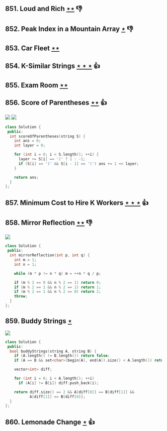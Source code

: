 ## 851. Loud and Rich [$\star\star$](https://leetcode.com/problems/loud-and-rich) :thumbsdown:

## 852. Peak Index in a Mountain Array [$\star$](https://leetcode.com/problems/peak-index-in-a-mountain-array) :thumbsdown:

## 853. Car Fleet [$\star\star$](https://leetcode.com/problems/car-fleet)

## 854. K-Similar Strings [$\star\star\star$](https://leetcode.com/problems/k-similar-strings) :thumbsup:

## 855. Exam Room [$\star\star$](https://leetcode.com/problems/exam-room)

## 856. Score of Parentheses [$\star\star$](https://leetcode.com/problems/score-of-parentheses) :thumbsup:

![](https://img.shields.io/badge/-Stack-E2943B.svg?style=flat-square) ![](https://img.shields.io/badge/-String-60373E.svg?style=flat-square)

```cpp
class Solution {
 public:
  int scoreOfParentheses(string S) {
    int ans = 0;
    int layer = 0;

    for (int i = 0; i < S.length(); ++i) {
      layer += S[i] == '(' ? 1 : -1;
      if (S[i] == ')' && S[i - 1] == '(') ans += 1 << layer;
    }

    return ans;
  }
};
```

## 857. Minimum Cost to Hire K Workers [$\star\star\star$](https://leetcode.com/problems/minimum-cost-to-hire-k-workers) :thumbsup:

## 858. Mirror Reflection [$\star\star$](https://leetcode.com/problems/mirror-reflection) :thumbsdown:

![](https://img.shields.io/badge/-Math-434343.svg?style=flat-square)

```cpp
class Solution {
 public:
  int mirrorReflection(int p, int q) {
    int m = 1;
    int n = 1;

    while (m * p != n * q) m = ++n * q / p;

    if (m % 2 == 0 && n % 2 == 1) return 0;
    if (m % 2 == 1 && n % 2 == 1) return 1;
    if (m % 2 == 1 && n % 2 == 0) return 2;
    throw;
  }
};
```

## 859. Buddy Strings [$\star$](https://leetcode.com/problems/buddy-strings)

![](https://img.shields.io/badge/-String-60373E.svg?style=flat-square)

```cpp
class Solution {
 public:
  bool buddyStrings(string A, string B) {
    if (A.length() != B.length()) return false;
    if (A == B && set<char>(begin(A), end(A)).size() < A.length()) return true;

    vector<int> diff;

    for (int i = 0; i < A.length(); ++i)
      if (A[i] != B[i]) diff.push_back(i);

    return diff.size() == 2 && A[diff[0]] == B[diff[1]] &&
           A[diff[1]] == B[diff[0]];
  }
};
```

## 860. Lemonade Change [$\star$](https://leetcode.com/problems/lemonade-change) :thumbsup:
